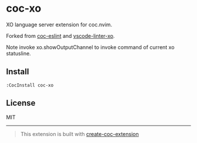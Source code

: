 # coc-xo

XO language server extension for coc.nvim.

Forked from [coc-eslint](https://github.com/neoclide/coc-eslint) and [vscode-linter-xo](https://github.com/xojs/vscode-linter-xo).

Note invoke xo.showOutputChannel to invoke command of current xo statusline.

## Install

`:CocInstall coc-xo`

## License

MIT

---

> This extension is built with [create-coc-extension](https://github.com/fannheyward/create-coc-extension)
